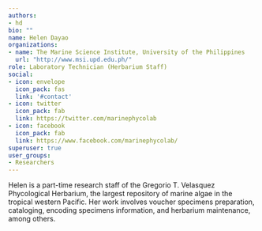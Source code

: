 ```yaml
---
authors:
- hd
bio: ""
name: Helen Dayao
organizations:
- name: The Marine Science Institute, University of the Philippines
  url: "http://www.msi.upd.edu.ph/"
role: Laboratory Technician (Herbarium Staff)
social:
- icon: envelope
  icon_pack: fas
  link: '#contact'
- icon: twitter
  icon_pack: fab
  link: https://twitter.com/marinephycolab
- icon: facebook
  icon_pack: fab
  link: https://www.facebook.com/marinephycolab/
superuser: true
user_groups:
- Researchers
---
```

Helen is a part-time research staff of the Gregorio T. Velasquez Phycological Herbarium, the largest repository of marine algae in the tropical western Pacific. Her work involves voucher specimens preparation, cataloging, encoding specimens information, and herbarium maintenance, among others.  
